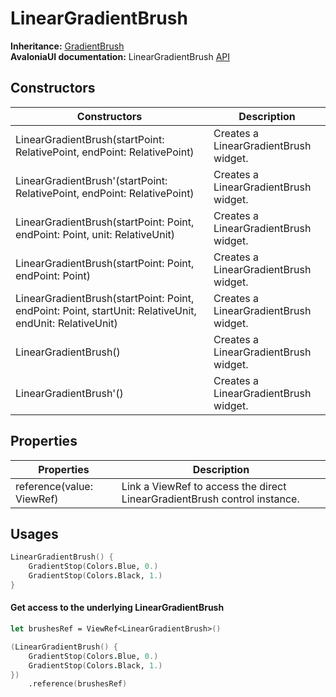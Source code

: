# LinearGradientBrush

**Inheritance:** [GradientBrush](gradientbrush.md)\
**AvaloniaUI documentation:** LinearGradientBrush [API](https://reference.avaloniaui.net/api/Avalonia.Media/LinearGradientBrush/)

## Constructors

| Constructors                                                                                            | Description                           |
| ------------------------------------------------------------------------------------------------------- | ------------------------------------- |
| LinearGradientBrush(startPoint: RelativePoint, endPoint: RelativePoint)                                 | Creates a LinearGradientBrush widget. |
| LinearGradientBrush'(startPoint: RelativePoint, endPoint: RelativePoint)                                | Creates a LinearGradientBrush widget. |
| LinearGradientBrush(startPoint: Point, endPoint: Point, unit: RelativeUnit)                             | Creates a LinearGradientBrush widget. |
| LinearGradientBrush(startPoint: Point, endPoint: Point)                                                 | Creates a LinearGradientBrush widget. |
| LinearGradientBrush(startPoint: Point, endPoint: Point, startUnit: RelativeUnit, endUnit: RelativeUnit) | Creates a LinearGradientBrush widget. |
| LinearGradientBrush()                                                                                   | Creates a LinearGradientBrush widget. |
| LinearGradientBrush'()                                                                                  | Creates a LinearGradientBrush widget. |

## Properties

| Properties                | Description                                                               |
| ------------------------- | ------------------------------------------------------------------------- |
| reference(value: ViewRef) | Link a ViewRef to access the direct LinearGradientBrush control instance. |

## Usages

```fsharp
LinearGradientBrush() {
    GradientStop(Colors.Blue, 0.)
    GradientStop(Colors.Black, 1.)
}
```

#### Get access to the underlying LinearGradientBrush

```fsharp
let brushesRef = ViewRef<LinearGradientBrush>()

(LinearGradientBrush() {
    GradientStop(Colors.Blue, 0.)
    GradientStop(Colors.Black, 1.)
})
    .reference(brushesRef)
```
